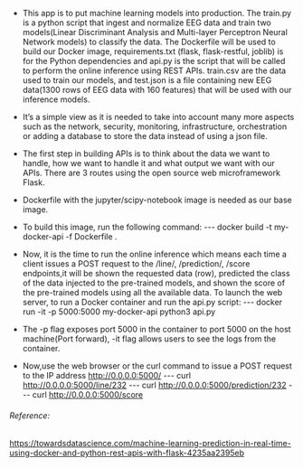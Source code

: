 
- This app is to put machine learning models into production. The train.py is a python script that ingest and normalize EEG data and train two models(Linear Discriminant Analysis and Multi-layer Perceptron Neural Network models) to classify the data. The Dockerfile will be used to build our Docker image, requirements.txt (flask, flask-restful, joblib) is for the Python dependencies and api.py is the script that will be called to perform the online inference using REST APIs. train.csv are the data used to train our models, and test.json is a file containing new EEG data(1300 rows of EEG data with 160 features) that will be used with our inference models.
- It’s a simple view as it is needed to take into account many more aspects such as the network, security, monitoring, infrastructure, orchestration or adding a database to store the data instead of using a json file.
- The first step in building APIs is to think about the data we want to handle, how we want to handle it and what output we want with our APIs.
There are 3 routes using the open source web microframework Flask.

- Dockerfile with the jupyter/scipy-notebook image is needed as our base image. 

- To build this image, run the following command:
--- docker build -t my-docker-api -f Dockerfile .
- Now, it is the time to run the online inference which means each time a client issues a POST request to the /line/<Line>, /prediction/<Line>, /score endpoints,it will be shown the requested data (row), predicted the class of the data injected to the pre-trained models, and shown the score of the pre-trained models using all the available data. To launch the web server, to run a Docker container and run the api.py script:
--- docker run -it -p 5000:5000 my-docker-api python3 api.py
- The -p flag exposes port 5000 in the container to port 5000 on the host machine(Port forward), -it flag allows users to see the logs from the container.
- Now,use the web browser or the curl command to issue a POST request to the IP address http://0.0.0.0:5000/ 
--- curl http://0.0.0.0:5000/line/232
--- curl http://0.0.0.0:5000/prediction/232
--- curl http://0.0.0.0:5000/score

###### Reference: 
https://towardsdatascience.com/machine-learning-prediction-in-real-time-using-docker-and-python-rest-apis-with-flask-4235aa2395eb
